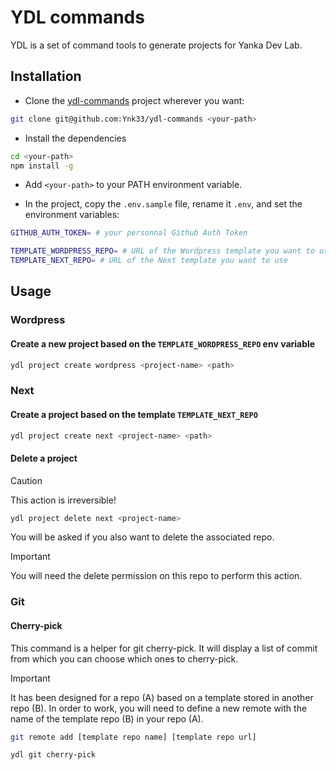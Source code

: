 # YDL commands

YDL is a set of command tools to generate projects for Yanka Dev Lab.

## Installation

- Clone the [ydl-commands](https://github.com/Ynk33/ydl-commands) project wherever you want:

```bash
git clone git@github.com:Ynk33/ydl-commands <your-path>
```

- Install the dependencies

```bash
cd <your-path>
npm install -g
```

- Add `<your-path>` to your PATH environment variable.

- In the project, copy the `.env.sample` file, rename it `.env`, and set the environment variables:

```bash
GITHUB_AUTH_TOKEN= # your personnal Github Auth Token

TEMPLATE_WORDPRESS_REPO= # URL of the Wordpress template you want to use
TEMPLATE_NEXT_REPO= # URL of the Next template you want to use
```

## Usage

### Wordpress

#### Create a new project based on the `TEMPLATE_WORDPRESS_REPO` env variable

```bash
ydl project create wordpress <project-name> <path>
```

### Next

#### Create a project based on the template `TEMPLATE_NEXT_REPO`

```bash
ydl project create next <project-name> <path>
```

#### Delete a project

> [!CAUTION]
> This action is irreversible!

```bash
ydl project delete next <project-name>
```

You will be asked if you also want to delete the associated repo.

> [!IMPORTANT]
> You will need the delete permission on this repo to perform this action.

### Git

#### Cherry-pick

This command is a helper for git cherry-pick. It will display a list of commit from which you can choose which ones to cherry-pick.
> [!IMPORTANT]
> It has been designed for a repo (A) based on a template stored in another repo (B). In order to work, you will need to define a new remote with the name of the template repo (B) in your repo (A).
>
> ```bash
> git remote add [template repo name] [template repo url]
> ```

```bash
ydl git cherry-pick
```
